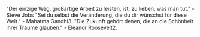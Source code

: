 "Der einzige Weg, großartige Arbeit zu leisten, ist, zu lieben, was man tut." - Steve Jobs
"Sei du selbst die Veränderung, die du dir wünschst für diese Welt." - Mahatma Gandhi3.
"Die Zukunft gehört denen, die an die Schönheit ihrer Träume glauben." - Eleanor Roosevelt2.
